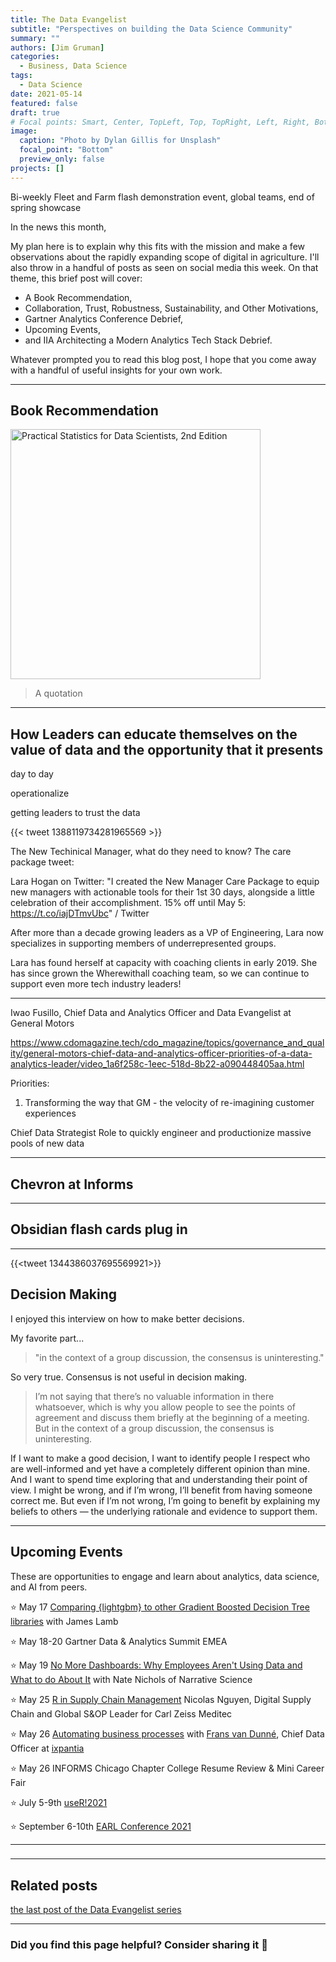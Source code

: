```yaml
---
title: The Data Evangelist
subtitle: "Perspectives on building the Data Science Community"
summary: ""
authors: [Jim Gruman]
categories: 
  - Business, Data Science
tags: 
  - Data Science
date: 2021-05-14
featured: false
draft: true
# Focal points: Smart, Center, TopLeft, Top, TopRight, Left, Right, BottomLeft, Bottom, BottomRight.
image:
  caption: "Photo by Dylan Gillis for Unsplash"
  focal_point: "Bottom"
  preview_only: false
projects: []
---
```


Bi-weekly Fleet and Farm flash demonstration event, global teams, end of spring showcase




In the news this month, 

My plan here is to explain why this fits with the mission and make a few observations about the rapidly expanding scope of digital in agriculture. I'll also throw in a handful of posts as seen on social media this week. On that theme, this brief post will cover:

-   A Book Recommendation,
-   Collaboration, Trust, Robustness, Sustainability, and Other Motivations,
-   Gartner Analytics Conference Debrief,
-   Upcoming Events,
-   and IIA Architecting a Modern Analytics Tech Stack Debrief.

Whatever prompted you to read this blog post, I hope that you come away with a handful of useful insights for your own work.

------------------------------------------------------------------------

## Book Recommendation

<a href="https://www.oreilly.com/library/view/practical-statistics-for/9781492072935/"><img class="t-cover-img" src="https://learning.oreilly.com/library/cover/9781492072935/250w/" alt="Practical Statistics for Data Scientists, 2nd Edition" width="400"/></a>

> A quotation

------------------------------------------------------------------------

## How Leaders can educate themselves on the value of data and the opportunity that it presents

day to day

operationalize

getting leaders to trust the data

{{< tweet 1388119734281965569 >}}

The New Techinical Manager,   what do they need to know?              The care package tweet:

Lara Hogan on Twitter: "I created the New Manager Care Package to equip new managers with actionable tools for their 1st 30 days, alongside a little celebration of their accomplishment. 15% off until May 5: https://t.co/iajDTmvUbc" / Twitter

After more than a decade growing leaders as a VP of Engineering, Lara now specializes in supporting members of underrepresented groups.

Lara has found herself at capacity with coaching clients in early 2019. She has since grown the Wherewithall coaching team, so we can continue to support even more tech industry leaders!

-----

Iwao Fusillo, Chief Data and Analytics Officer and Data Evangelist at General Motors

https://www.cdomagazine.tech/cdo_magazine/topics/governance_and_quality/general-motors-chief-data-and-analytics-officer-priorities-of-a-data-analytics-leader/video_1a6f258c-1eec-518d-8b22-a090448405aa.html

Priorities:

1. Transforming the way that GM - the velocity of re-imagining customer experiences

Chief Data Strategist Role
to quickly engineer and productionize
massive pools of new data

-----

## Chevron at Informs



----

## Obsidian flash cards plug in





------------------------------------------------------------------------

{{<tweet 1344386037695569921>}}

## Decision Making

I enjoyed this interview on how to make better decisions.

My favorite part...

> "in the context of a group discussion, the consensus is uninteresting." 

So very true. Consensus is not useful in decision making. 

>I’m not saying that there’s no valuable information in there whatsoever, which is why you allow people to see the points of agreement and discuss them briefly at the beginning of a meeting. But in the context of a group discussion, the consensus is uninteresting.

If I want to make a good decision, I want to identify people I respect who are well-informed and yet have a completely different opinion than mine. And I want to spend time exploring that and understanding their point of view. I might be wrong, and if I’m wrong, I’ll benefit from having someone correct me. But even if I’m not wrong, I’m going to benefit by explaining my beliefs to others — the underlying rationale and evidence to support them.

------------------------------------------------------------------------

## Upcoming Events

These are opportunities to engage and learn about analytics, data science, and AI from peers.

:star: May 17 [Comparing {lightgbm} to other Gradient Boosted Decision Tree libraries](https://www.google.com/url?q=https://www.meetup.com/nyhackr/events/277831968&sa=D&source=calendar&usd=2&usg=AOvVaw34CH9FaHrV2CdwP-rXGWUh) with James Lamb 

:star: May 18-20 Gartner Data & Analytics Summit EMEA

:star: May 19 [No More Dashboards: Why Employees Aren't Using Data and What to do About It](https://www.meetup.com/acm-chicago/events/277629843/) with Nate Nichols of Narrative Science

:star: May 25 [R in Supply Chain Management](https://www.meetup.com/RStudio-Enterprise-Community-Meetup/events/277113742/) Nicolas Nguyen, Digital Supply Chain and Global S&OP Leader for Carl Zeiss Meditec

:star: May 26 [Automating business processes](https://www.meetup.com/Cleveland-UseR-Group/events/277370785/)
with [Frans van Dunné](https://www.fransvandunne.com/), Chief Data Officer at [ixpantia](https://www.ixpantia.com/)

:star: May 26 INFORMS Chicago Chapter College Resume Review & Mini Career Fair

:star: July 5-9th [useR!2021](https://user2021.r-project.org/)

:star:️ September 6-10th [EARL Conference 2021](https://info.mango-solutions.com/earl-2021#:~:text=EARL%202021%206%2D10th%20September,of%20the%20world%27s%20leading%20practitioners)

------------------------------------------------------------------------

### 



------------------------------------------------------------------------

## Related posts

[the last post of the Data Evangelist series](https://jimgruman.netlify.app/post/2021-05-07-data-evangelist-part-10/)

------------------------------------------------------------------------

### Did you find this page helpful? Consider sharing it :raised_hands:
